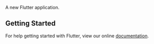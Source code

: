 A new Flutter application.

## Getting Started

For help getting started with Flutter, view our online
[documentation](https://flutter.io/).
